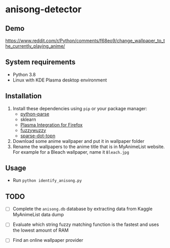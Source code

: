 # anisong-detector

## Demo
https://www.reddit.com/r/Python/comments/f68eo9/change_wallpaper_to_the_currently_playing_anime/ 

## System requirements

- Python 3.8
- Linux with KDE Plasma desktop environment
  
## Installation

1. Install these dependencies using `pip` or your package manager:
   - [python-parse](https://pypi.org/project/parse/)
   - sklearn
   - [Plasma Integration for Firefox](https://addons.mozilla.org/en-US/firefox/addon/plasma-integration/)
   - [fuzzywuzzy](https://pypi.org/project/fuzzywuzzy/)
   - [sparse-dot-topn](https://github.com/ing-bank/sparse_dot_topn)
2. Download some anime wallpaper and put it in wallpaper folder
3. Rename the wallpapers to the anime title that is in MyAnimeList website. For example for a Bleach wallpaper, name it `Bleach.jpg`


## Usage

- Run `python identify_anisong.py`

## TODO

- [ ] Complete the `anisong.db` database by extracting data from Kaggle MyAnimeList data dump
- [ ] Evaluate which string fuzzy matching function is the fastest and uses the lowest amount of RAM
- [ ] Find an online wallpaper provider  


